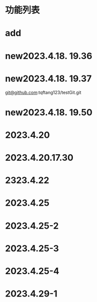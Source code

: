 # 功能列表
# add
# new2023.4.18.  19.36
# new2023.4.18.  19.37
git@github.com:tqftang123/testGit.git
# new2023.4.18.  19.50
# 2023.4.20
# 2023.4.20.17.30
# 2323.4.22
# 2023.4.25
# 2023.4.25-2
# 2023.4.25-3
# 2023.4.25-4
# 2023.4.29-1
